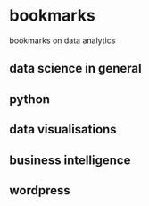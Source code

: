 # bookmarks
bookmarks on data analytics

## data science in general

## python



## data visualisations

## business intelligence

## wordpress
